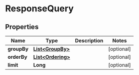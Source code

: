 
# ResponseQuery

## Properties
Name | Type | Description | Notes
------------ | ------------- | ------------- | -------------
**groupBy** | [**List&lt;GroupBy&gt;**](GroupBy.md) |  |  [optional]
**orderBy** | [**List&lt;Ordering&gt;**](Ordering.md) |  |  [optional]
**limit** | **Long** |  |  [optional]




